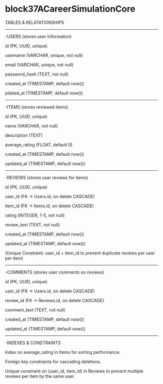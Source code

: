 # block37ACareerSimulationCore

TABLES & RELATATIONSHIPS

---

-USERS (stores user information)

id (PK, UUID, unique)

username (VARCHAR, unique, not null)

email (VARCHAR, unique, not null)

password_hash (TEXT, not null)

created_at (TIMESTAMP, default now())

pdated_at (TIMESTAMP, default now())

---

-ITEMS (stores reviewed items)

id (PK, UUID, unique)

name (VARCHAR, not null)

description (TEXT)

average_rating (FLOAT, default 0)

created_at (TIMESTAMP, default now())

updated_at (TIMESTAMP, default now())

---

-REVIEWS (stores user reviews for items)

id (PK, UUID, unique)

user_id (FK → Users.id, on delete CASCADE)

item_id (FK → Items.id, on delete CASCADE)

rating (INTEGER, 1-5, not null)

review_text (TEXT, not null)

created_at (TIMESTAMP, default now())

updated_at (TIMESTAMP, default now())

(Unique Constraint: user_id + item_id to prevent duplicate reviews per user per item)

---

-COMMENTS (stores user comments on reviews)

id (PK, UUID, unique)

user_id (FK → Users.id, on delete CASCADE)

review_id (FK → Reviews.id, on delete CASCADE)

comment_text (TEXT, not null)

created_at (TIMESTAMP, default now())

updated_at (TIMESTAMP, default now())

---

-INDEXES & CONSTRAINTS

Index on average_rating in Items for sorting performance.

Foreign key constraints for cascading deletions.

Unique constraint on (user_id, item_id) in Reviews to prevent multiple reviews per item by the same user.
